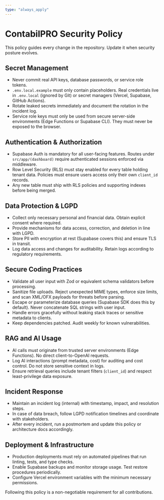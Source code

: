 ```yaml
---
type: "always_apply"
---
```


# ContabilPRO Security Policy

This policy guides every change in the repository. Update it when security posture evolves.

## Secret Management

- Never commit real API keys, database passwords, or service role tokens.
- `.env.local.example` must only contain placeholders. Real credentials live in `.env.local` (ignored by Git) or secret managers (Vercel, Supabase, GitHub Actions).
- Rotate leaked secrets immediately and document the rotation in the incident log.
- Service role keys must only be used from secure server-side environments (Edge Functions or Supabase CLI). They must never be exposed to the browser.

## Authentication & Authorization

- Supabase Auth is mandatory for all user-facing features. Routes under `src/app/(dashboard)` require authenticated sessions enforced via middleware.
- Row Level Security (RLS) must stay enabled for every table holding tenant data. Policies must ensure users access only their own `client_id` records.
- Any new table must ship with RLS policies and supporting indexes before being merged.

## Data Protection & LGPD

- Collect only necessary personal and financial data. Obtain explicit consent where required.
- Provide mechanisms for data access, correction, and deletion in line with LGPD.
- Store PII with encryption at rest (Supabase covers this) and ensure TLS in transit.
- Log data access and changes for auditability. Retain logs according to regulatory requirements.

## Secure Coding Practices

- Validate all user input with Zod or equivalent schema validators before processing.
- Sanitize file uploads. Reject unexpected MIME types, enforce size limits, and scan XML/OFX payloads for threats before parsing.
- Escape or parameterize database queries (Supabase SDK does this by default). Never concatenate SQL strings with user input.
- Handle errors gracefully without leaking stack traces or sensitive metadata to clients.
- Keep dependencies patched. Audit weekly for known vulnerabilities.

## RAG and AI Usage

- AI calls must originate from trusted server environments (Edge Functions). No direct client-to-OpenAI requests.
- Log AI interactions (prompt metadata, cost) for auditing and cost control. Do not store sensitive context in logs.
- Ensure retrieval queries include tenant filters (`client_id`) and respect least-privilege data exposure.

## Incident Response

- Maintain an incident log (internal) with timestamp, impact, and resolution steps.
- In case of data breach, follow LGPD notification timelines and coordinate with stakeholders.
- After every incident, run a postmortem and update this policy or architecture docs accordingly.

## Deployment & Infrastructure

- Production deployments must rely on automated pipelines that run linting, tests, and type checks.
- Enable Supabase backups and monitor storage usage. Test restore procedures periodically.
- Configure Vercel environment variables with the minimum necessary permissions.

Following this policy is a non-negotiable requirement for all contributions.
